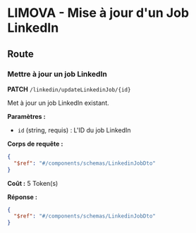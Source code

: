 # LIMOVA - Mise à jour d'un Job LinkedIn

## Route

### Mettre à jour un job LinkedIn
**PATCH** `/linkedin/updateLinkedinJob/{id}`

Met à jour un job LinkedIn existant.

**Paramètres :**
- `id` (string, requis) : L'ID du job LinkedIn

**Corps de requête :**
```json
{
  "$ref": "#/components/schemas/LinkedinJobDto"
}
```

**Coût :** 5 Token(s)

**Réponse :**
```json
{
  "$ref": "#/components/schemas/LinkedinJobDto"
}
``` 